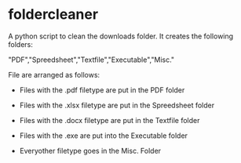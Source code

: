 # foldercleaner
A python script to clean the downloads folder.
It creates the following folders:

"PDF","Spreedsheet","Textfile","Executable","Misc."

File are arranged as follows:

- Files with the .pdf filetype are put in the PDF folder

- Files with the .xlsx filetype are put in the Spreedsheet folder

- Files with the .docx filetype are put in the Textfile folder

- Files with the .exe are put into the Executable folder

- Everyother filetype goes in the Misc. Folder



